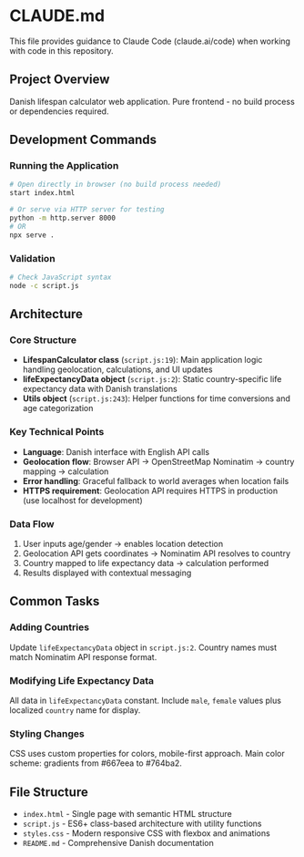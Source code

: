 # CLAUDE.md

This file provides guidance to Claude Code (claude.ai/code) when working with code in this repository.

## Project Overview

Danish lifespan calculator web application. Pure frontend - no build process or dependencies required.

## Development Commands

### Running the Application
```bash
# Open directly in browser (no build process needed)
start index.html

# Or serve via HTTP server for testing
python -m http.server 8000
# OR
npx serve .
```

### Validation
```bash
# Check JavaScript syntax
node -c script.js
```

## Architecture

### Core Structure
- **LifespanCalculator class** (`script.js:19`): Main application logic handling geolocation, calculations, and UI updates
- **lifeExpectancyData object** (`script.js:2`): Static country-specific life expectancy data with Danish translations
- **Utils object** (`script.js:243`): Helper functions for time conversions and age categorization

### Key Technical Points
- **Language**: Danish interface with English API calls
- **Geolocation flow**: Browser API → OpenStreetMap Nominatim → country mapping → calculation
- **Error handling**: Graceful fallback to world averages when location fails
- **HTTPS requirement**: Geolocation API requires HTTPS in production (use localhost for development)

### Data Flow
1. User inputs age/gender → enables location detection
2. Geolocation API gets coordinates → Nominatim API resolves to country
3. Country mapped to life expectancy data → calculation performed
4. Results displayed with contextual messaging

## Common Tasks

### Adding Countries
Update `lifeExpectancyData` object in `script.js:2`. Country names must match Nominatim API response format.

### Modifying Life Expectancy Data
All data in `lifeExpectancyData` constant. Include `male`, `female` values plus localized `country` name for display.

### Styling Changes
CSS uses custom properties for colors, mobile-first approach. Main color scheme: gradients from #667eea to #764ba2.

## File Structure
- `index.html` - Single page with semantic HTML structure
- `script.js` - ES6+ class-based architecture with utility functions
- `styles.css` - Modern responsive CSS with flexbox and animations
- `README.md` - Comprehensive Danish documentation